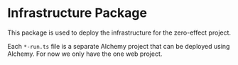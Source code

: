 # Infrastructure Package

This package is used to deploy the infrastructure for the zero-effect project.

Each `*-run.ts` file is a separate Alchemy project that can be deployed using Alchemy. For now we only have the one web project.
